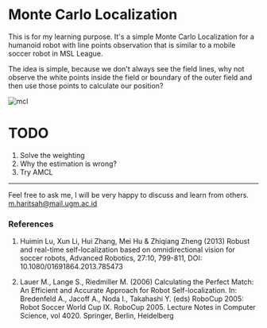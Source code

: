 # Monte Carlo Localization

This is for my learning purpose. It's a simple Monte Carlo Localization for a humanoid robot with line points observation that is similar to a mobile soccer robot in MSL League.

The idea is simple, because we don't always see the field lines, why not observe the white points inside the field or boundary of the outer field and then use those points to calculate our position?

![mcl](https://i1234.photobucket.com/albums/ff416/haritsc/Alfarobi/mcl.gif)


# TODO
1. Solve the weighting
2. Why the estimation is wrong?
3. Try AMCL
----

Feel free to ask me, I will be very happy to discuss and learn from others. m.haritsah@mail.ugm.ac.id


### References

1.  Huimin Lu, Xun Li, Hui Zhang, Mei Hu & Zhiqiang Zheng (2013) Robust and real-time self-localization based on omnidirectional vision for soccer robots, Advanced Robotics, 27:10, 799-811, DOI: 10.1080/01691864.2013.785473 

2. Lauer M., Lange S., Riedmiller M. (2006) Calculating the Perfect Match: An Efficient and Accurate Approach for Robot Self-localization. In: Bredenfeld A., Jacoff A., Noda I., Takahashi Y. (eds) RoboCup 2005: Robot Soccer World Cup IX. RoboCup 2005. Lecture Notes in Computer Science, vol 4020. Springer, Berlin, Heidelberg
